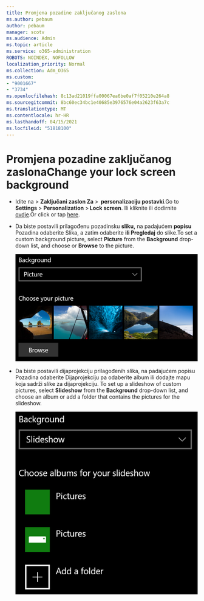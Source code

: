 ```yaml
---
title: Promjena pozadine zaključanog zaslona
ms.author: pebaum
author: pebaum
manager: scotv
ms.audience: Admin
ms.topic: article
ms.service: o365-administration
ROBOTS: NOINDEX, NOFOLLOW
localization_priority: Normal
ms.collection: Adm_O365
ms.custom:
- "9001667"
- "3734"
ms.openlocfilehash: 8c13ad21019ffa00067ea6be0af7f05210e264a8
ms.sourcegitcommit: 8bc60ec34bc1e40685e3976576e04a2623f63a7c
ms.translationtype: MT
ms.contentlocale: hr-HR
ms.lasthandoff: 04/15/2021
ms.locfileid: "51818100"
---
```

# <a name="change-your-lock-screen-background"></a><span data-ttu-id="eeda9-102">Promjena pozadine zaključanog zaslona</span><span class="sxs-lookup"><span data-stu-id="eeda9-102">Change your lock screen background</span></span>

- <span data-ttu-id="eeda9-103">Idite na  >  **Zaključani zaslon Za**  >  **personalizaciju postavki**.</span><span class="sxs-lookup"><span data-stu-id="eeda9-103">Go to **Settings** > **Personalization** > **Lock screen**.</span></span> <span data-ttu-id="eeda9-104">Ili kliknite ili dodirnite [ovdje](ms-settings:lockscreen?activationSource=GetHelp).</span><span class="sxs-lookup"><span data-stu-id="eeda9-104">Or click or tap [here](ms-settings:lockscreen?activationSource=GetHelp).</span></span>

- <span data-ttu-id="eeda9-105">Da biste postavili prilagođenu pozadinsku **sliku,** na padajućem **popisu** Pozadina odaberite Slika, a zatim odaberite **ili Pregledaj** do slike.</span><span class="sxs-lookup"><span data-stu-id="eeda9-105">To set a custom background picture, select **Picture** from the **Background** drop-down list, and choose or **Browse** to the picture.</span></span>

  ![Postavite prilagođenu pozadinsku sliku.](media/set-custom-background-pic.png)

- <span data-ttu-id="eeda9-107">Da biste postavili dijaprojekciju  prilagođenih slika, na padajućem popisu Pozadina odaberite Dijaprojekciju pa odaberite album ili dodajte mapu koja sadrži slike za dijaprojekciju. </span><span class="sxs-lookup"><span data-stu-id="eeda9-107">To set up a slideshow of custom pictures, select **Slideshow** from the **Background** drop-down list, and choose an album or add a folder that contains the pictures for the slideshow.</span></span>

  ![Postavljanje dijaprojekcije prilagođenih slika.](media/set-up-slideshow-background.png)
